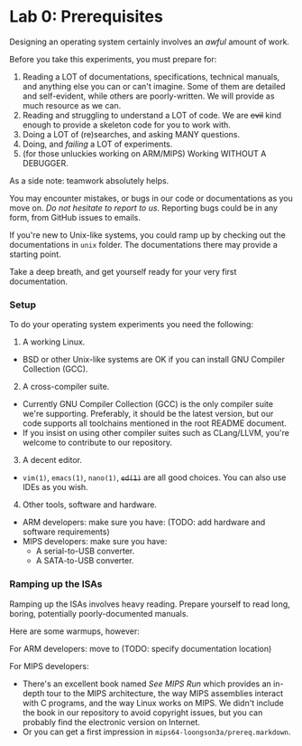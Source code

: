 # Lab 0: Prerequisites

Designing an operating system certainly involves an *awful* amount of work.

Before you take this experiments, you must prepare for:
1. Reading a LOT of documentations, specifications, technical manuals, and
   anything else you can or can't imagine.  Some of them are detailed and
   self-evident, while others are poorly-written.  We will provide as much
   resource as we can.
2. Reading and struggling to understand a LOT of code.  We are
   ~~evil~~ kind enough to provide a skeleton code for you to work with.
3. Doing a LOT of (re)searches, and asking MANY questions.
4. Doing, and *failing* a LOT of experiments.
5. (for those unluckies working on ARM/MIPS) Working WITHOUT A DEBUGGER.

As a side note: teamwork absolutely helps.

You may encounter mistakes, or bugs in our code or documentations as you move
on.  *Do not hesitate to report to us*.  Reporting bugs could be in any form,
from GitHub issues to emails.

If you're new to Unix-like systems, you could ramp up by checking out
the documentations in `unix` folder.  The documentations there may provide
a starting point.

Take a deep breath, and get yourself ready for your very first documentation.

### Setup

To do your operating system experiments you need the following:
1. A working Linux.
  * BSD or other Unix-like systems are OK if you can install GNU Compiler
    Collection (GCC).
2. A cross-compiler suite.
  * Currently GNU Compiler Collection (GCC) is the only compiler suite
    we're supporting.  Preferably, it should be the latest version, but
    our code supports all toolchains mentioned in the root README document.
  * If you insist on using other compiler suites such as
    CLang/LLVM, you're welcome to contribute to our repository.
3. A decent editor.
  * `vim(1)`, `emacs(1)`, `nano(1)`, ~~`ed(1)`~~ are all good choices.  You
    can also use IDEs as you wish.
4. Other tools, software and hardware.
  * ARM developers: make sure you have: (TODO: add hardware and software
    requirements)
  * MIPS developers: make sure you have:
    + A serial-to-USB converter.
    + A SATA-to-USB converter.

### Ramping up the ISAs

Ramping up the ISAs involves heavy reading.  Prepare yourself to read long,
boring, potentially poorly-documented manuals.

Here are some warmups, however:

For ARM developers: move to (TODO: specify documentation location)

For MIPS developers:
* There's an excellent book named *See MIPS Run* which provides an in-depth
  tour to the MIPS architecture, the way MIPS assemblies interact with C
  programs, and the way Linux works on MIPS.  We didn't include the book
  in our repository to avoid copyright issues, but you can probably find
  the electronic version on Internet.
* Or you can get a first impression in `mips64-loongson3a/prereq.markdown`.


